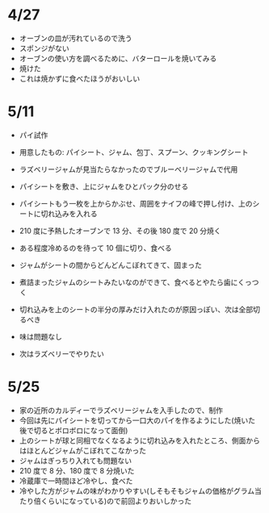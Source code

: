 # 4/27

- オーブンの皿が汚れているので洗う
- スポンジがない
- オーブンの使い方を調べるために、バターロールを焼いてみる
- 焼けた
- これは焼かずに食べたほうがおいしい

# 5/11

- パイ試作
- 用意したもの: パイシート、ジャム、包丁、スプーン、クッキングシート
- ラズベリージャムが見当たらなかったのでブルーベリージャムで代用
- パイシートを敷き、上にジャムをひとパック分のせる
- パイシートもう一枚を上からかぶせ、周囲をナイフの峰で押し付け、上のシートに切れ込みを入れる
- 210 度に予熱したオーブンで 13 分、その後 180 度で 20 分焼く
- ある程度冷めるのを待って 10 個に切り、食べる

- ジャムがシートの間からどんどんこぼれてきて、固まった
- 煮詰まったジャムのシートみたいなのができて、食べるとやたら歯にくっつく
- 切れ込みを上のシートの半分の厚みだけ入れたのが原因っぽい、次は全部切るべき
- 味は問題なし
- 次はラズベリーでやりたい

# 5/25

- 家の近所のカルディーでラズベリージャムを入手したので、制作
- 今回は先にパイシートを切ってから一口大のパイを作るようにした(焼いた後で切るとボロボロになって面倒)
- 上のシートが球と同相でなくなるように切れ込みを入れたところ、側面からはほとんどジャムがこぼれてこなかった
- ジャムはぎっちり入れても問題ない
- 210 度で 8 分、180 度で 8 分焼いた
- 冷蔵庫で一時間ほど冷やし、食べた
- 冷やした方がジャムの味がわかりやすい(しそもそもジャムの価格がグラム当たり倍くらいになっている)ので前回よりおいしかった
